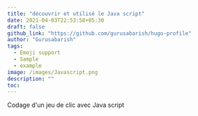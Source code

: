 ```yaml
---
title: "découvrir et utilisé le Java script"
date: 2021-04-03T22:53:58+05:30
draft: false
github_link: "https://github.com/gurusabarish/hugo-profile"
author: "Gurusabarish"
tags:
  - Emoji support
  - Sample
  - example
image: /images/Javascript.png
description: ""
toc: 
---
```


Codage d'un jeu de clic avec Java script


